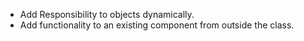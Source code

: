 - Add Responsibility to objects dynamically.
- Add functionality to an existing component from outside the class.
